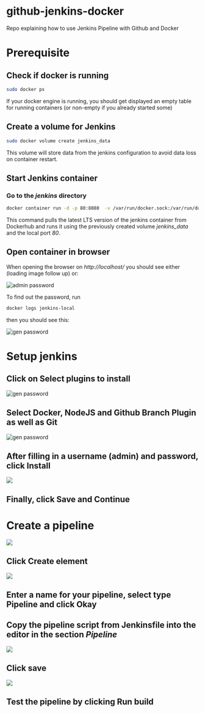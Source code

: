 # github-jenkins-docker
Repo explaining how to use Jenkins Pipeline with Github and Docker

# Prerequisite

## Check if docker is running

```bash
sudo docker ps
```

If your docker engine is running, you should get displayed an empty table for running containers (or non-empty if you already started some)

## Create a volume for Jenkins

```bash
sudo docker volume create jenkins_data
```

This volume will store data from the jenkins configuration to avoid data loss on container restart.

## Start Jenkins container

### Go to the *jenkins* directory

```bash
docker container run -d -p 80:8080  -v /var/run/docker.sock:/var/run/docker.sock -v jenkins_data:/var/jenkins_home --name jenkins-local berndserker/jenkins:latest
```

This command pulls the latest LTS version of the jenkins container from Dockerhub and runs it using the previously created volume *jenkins_data* and the local port *80*.

## Open container in browser

When opening the browser on *http://localhost/* you should see either (loading image follow up) or: 

![admin password](/img/admin_password_initial.png)

To find out the password, run

```bash
docker logs jenkins-local
```

then you should see this:

![gen password](/img/jenkins_admin_password.png)

# Setup jenkins

## Click on **Select plugins to install**
![gen password](/img/jenkins_install_mask.png)

## Select Docker, NodeJS and Github Branch Plugin as well as Git

![gen password](/img/jenkins_github_plugin.png)

## After filling in a username (admin) and password, click Install

![](/img/jenkins_create_admin_account.png)

## Finally, click **Save and Continue**

# Create a pipeline

![](/img/jenkins_menu.png)

## Click **Create element**

![](/img/jenkins_create_docker_pipeline.png)

## Enter a name for your pipeline, select type **Pipeline** and click Okay

## Copy the pipeline script from **Jenkinsfile** into the editor in the section *Pipeline*

![](/img/jenkins_add_pipeline_script.png)

## Click save

![](/img/jenkins_pipeline_menu.png)

## Test the pipeline by clicking **Run build**